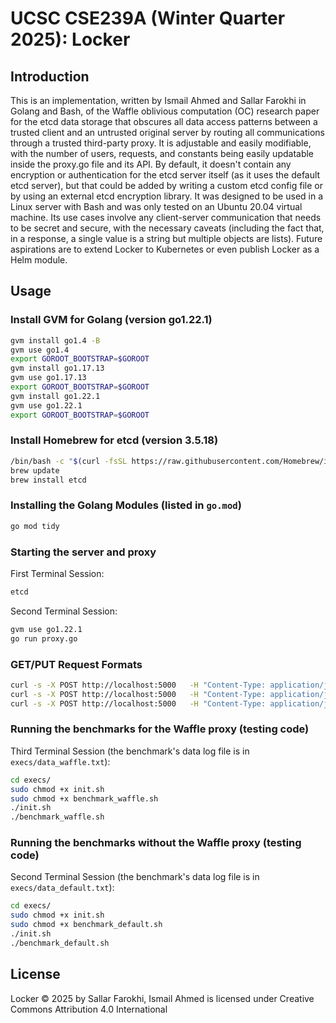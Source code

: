 # UCSC CSE239A (Winter Quarter 2025): Locker

## Introduction

This is an implementation, written by Ismail Ahmed and Sallar Farokhi in Golang and Bash, of the Waffle oblivious computation (OC) research paper for the etcd data storage that obscures all data access patterns between a trusted client and an untrusted original server by routing all communications through a trusted third-party proxy. It is adjustable and easily modifiable, with the number of users, requests, and constants being easily updatable inside the proxy.go file and its API. By default, it doesn't contain any encryption or authentication for the etcd server itself (as it uses the default etcd server), but that could be added by writing a custom etcd config file or by using an external etcd encryption library. It was designed to be used in a Linux server with Bash and was only tested on an Ubuntu 20.04 virtual machine. Its use cases involve any client-server communication that needs to be secret and secure, with the necessary caveats (including the fact that, in a response, a single value is a string but multiple objects are lists). Future aspirations are to extend Locker to Kubernetes or even publish Locker as a Helm module.

## Usage

### Install GVM for Golang (version go1.22.1)

```bash
gvm install go1.4 -B
gvm use go1.4
export GOROOT_BOOTSTRAP=$GOROOT
gvm install go1.17.13
gvm use go1.17.13
export GOROOT_BOOTSTRAP=$GOROOT
gvm install go1.22.1
gvm use go1.22.1
export GOROOT_BOOTSTRAP=$GOROOT
```

### Install Homebrew for etcd (version 3.5.18)

```bash
/bin/bash -c "$(curl -fsSL https://raw.githubusercontent.com/Homebrew/install/HEAD/install.sh)"
brew update
brew install etcd
```

### Installing the Golang Modules (listed in `go.mod`)

```bash
go mod tidy
```

### Starting the server and proxy

First Terminal Session:

```bash
etcd
```

Second Terminal Session:

```bash
gvm use go1.22.1 
go run proxy.go
```

### GET/PUT Request Formats

```bash
curl -s -X POST http://localhost:5000   -H "Content-Type: application/json"   -d '[{"rid": "1", "op": "read", "key": "foo"}]'
curl -s -X POST http://localhost:5000   -H "Content-Type: application/json"   -d '[{"rid": "1", "op": "read", "key": "foo"},{"rid": "2", "op": "read", "key": "bar"}]'
curl -s -X POST http://localhost:5000   -H "Content-Type: application/json"   -d '[{"rid": "1", "op": "write", "key": "foo", "val": "bar"}]'
```

### Running the benchmarks for the Waffle proxy (testing code)

Third Terminal Session (the benchmark's data log file is in `execs/data_waffle.txt`):

```bash
cd execs/
sudo chmod +x init.sh
sudo chmod +x benchmark_waffle.sh
./init.sh
./benchmark_waffle.sh
```

### Running the benchmarks without the Waffle proxy (testing code)

Second Terminal Session (the benchmark's data log file is in `execs/data_default.txt`):

```bash
cd execs/
sudo chmod +x init.sh
sudo chmod +x benchmark_default.sh
./init.sh
./benchmark_default.sh
```

## License

Locker © 2025 by Sallar Farokhi, Ismail Ahmed is licensed under Creative Commons Attribution 4.0 International
